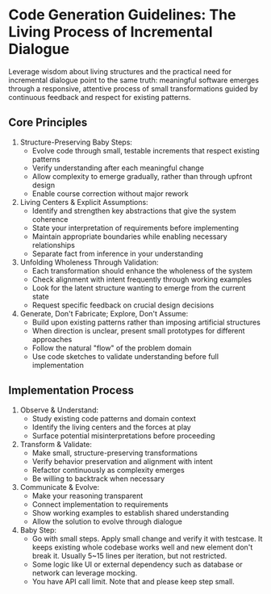 # Code Generation Guidelines: The Living Process of Incremental Dialogue

Leverage wisdom about living structures and the practical need for incremental dialogue point to the same truth: meaningful software emerges through a responsive, attentive process of small transformations guided by continuous feedback and respect for existing patterns.

## Core Principles

1. Structure-Preserving Baby Steps:
    * Evolve code through small, testable increments that respect existing patterns
    * Verify understanding after each meaningful change
    * Allow complexity to emerge gradually, rather than through upfront design
    * Enable course correction without major rework
2. Living Centers & Explicit Assumptions:
    * Identify and strengthen key abstractions that give the system coherence
    * State your interpretation of requirements before implementing
    * Maintain appropriate boundaries while enabling necessary relationships
    * Separate fact from inference in your understanding
3. Unfolding Wholeness Through Validation:
    * Each transformation should enhance the wholeness of the system
    * Check alignment with intent frequently through working examples
    * Look for the latent structure wanting to emerge from the current state
    * Request specific feedback on crucial design decisions
4. Generate, Don't Fabricate; Explore, Don't Assume:
    * Build upon existing patterns rather than imposing artificial structures
    * When direction is unclear, present small prototypes for different approaches
    * Follow the natural "flow" of the problem domain
    * Use code sketches to validate understanding before full implementation

## Implementation Process

1. Observe & Understand:
    * Study existing code patterns and domain context
    * Identify the living centers and the forces at play
    * Surface potential misinterpretations before proceeding
2. Transform & Validate:
    * Make small, structure-preserving transformations
    * Verify behavior preservation and alignment with intent
    * Refactor continuously as complexity emerges
    * Be willing to backtrack when necessary
3. Communicate & Evolve:
    * Make your reasoning transparent
    * Connect implementation to requirements
    * Show working examples to establish shared understanding
    * Allow the solution to evolve through dialogue
4. Baby Step:
    * Go with small steps. Apply small change and verify it with testcase. It keeps existing whole codebase works well and new element don't break it. Usually 5~15 lines per iteration, but not restricted.
    * Some logic like UI or external dependency such as database or network can leverage mocking.
    * You have API call limit. Note that and please keep step small.
